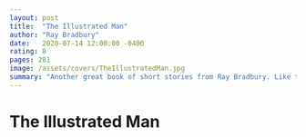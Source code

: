 ```yaml
---
layout: post
title:  "The Illustrated Man"
author: "Ray Bradbury"
date:   2020-07-14 12:00:00 -0400
rating: 8
pages: 281
image: /assets/covers/TheIllustratedMan.jpg
summary: "Another great book of short stories from Ray Bradbury. Like the Martian Chronicles, this clearly comes from a time where getting to Mars and beyond was humanity's next Manifest Destiny. The theme of atomic war on Earth is also a strong focus. With my experience of Bradbury being limited to this, The Martian Chronicles, and Farenheit 451, I'm left wondering about the anxieties the early years of the Cold War imparted on him."
---
```


# The Illustrated Man